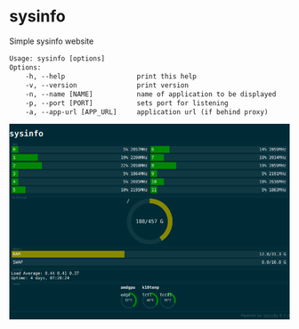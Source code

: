 # sysinfo
Simple sysinfo website

```
Usage: sysinfo [options]
Options:
	-h, --help					print this help
	-v, --version				print version
	-n, --name [NAME]			name of application to be displayed
	-p, --port [PORT]			sets port for listening
	-a, --app-url [APP_URL]		application url (if behind proxy)
```

![](screenshot.png)